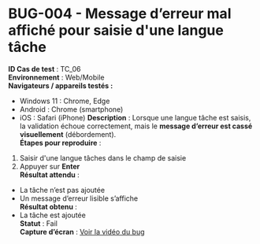 #  BUG-004 - Message d’erreur mal affiché pour saisie d'une langue tâche
**ID Cas de test** : TC_06  
**Environnement** : Web/Mobile  
**Navigateurs / appareils testés :**  
- Windows 11 : Chrome, Edge  
- Android : Chrome (smartphone)  
- iOS : Safari (iPhone)
**Description** : Lorsque une langue tâche est saisis, la validation échoue correctement, mais le **message d’erreur est cassé visuellement** (débordement).  
**Étapes pour reproduire** :  
1. Saisir d'une langue tâches dans le champ de saisie  
2. Appuyer sur **Enter**  
**Résultat attendu** :  
- La tâche n’est pas ajoutée  
- Un message d’erreur lisible s’affiche  
**Résultat obtenu** :  
- La tâche est ajoutée  
**Statut** : Fail  
**Capture d’écran** : 
[Voir la vidéo du bug](./captures/bug-004.mp4)